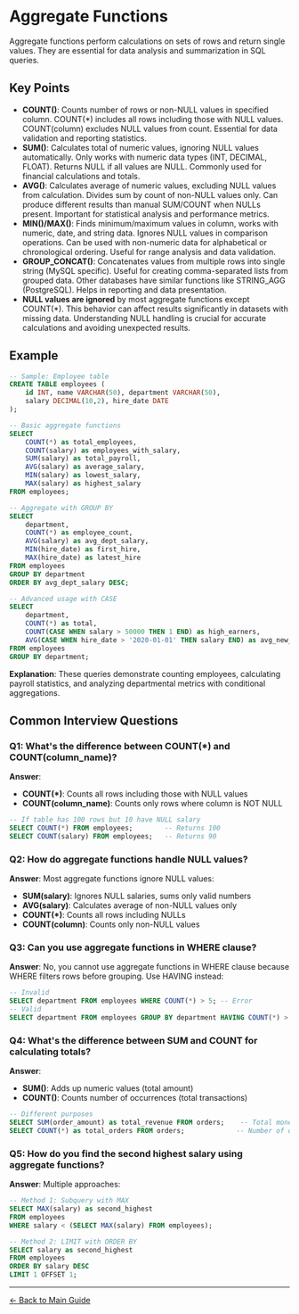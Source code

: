 # Aggregate Functions

Aggregate functions perform calculations on sets of rows and return single values. They are essential for data analysis and summarization in SQL queries.

## Key Points

- **COUNT()**: Counts number of rows or non-NULL values in specified column. COUNT(*) includes all rows including those with NULL values. COUNT(column) excludes NULL values from count. Essential for data validation and reporting statistics.
- **SUM()**: Calculates total of numeric values, ignoring NULL values automatically. Only works with numeric data types (INT, DECIMAL, FLOAT). Returns NULL if all values are NULL. Commonly used for financial calculations and totals.
- **AVG()**: Calculates average of numeric values, excluding NULL values from calculation. Divides sum by count of non-NULL values only. Can produce different results than manual SUM/COUNT when NULLs present. Important for statistical analysis and performance metrics.
- **MIN()/MAX()**: Finds minimum/maximum values in column, works with numeric, date, and string data. Ignores NULL values in comparison operations. Can be used with non-numeric data for alphabetical or chronological ordering. Useful for range analysis and data validation.
- **GROUP_CONCAT()**: Concatenates values from multiple rows into single string (MySQL specific). Useful for creating comma-separated lists from grouped data. Other databases have similar functions like STRING_AGG (PostgreSQL). Helps in reporting and data presentation.
- **NULL values are ignored** by most aggregate functions except COUNT(*). This behavior can affect results significantly in datasets with missing data. Understanding NULL handling is crucial for accurate calculations and avoiding unexpected results.

## Example

```sql
-- Sample: Employee table
CREATE TABLE employees (
    id INT, name VARCHAR(50), department VARCHAR(50),
    salary DECIMAL(10,2), hire_date DATE
);

-- Basic aggregate functions
SELECT 
    COUNT(*) as total_employees,
    COUNT(salary) as employees_with_salary,
    SUM(salary) as total_payroll,
    AVG(salary) as average_salary,
    MIN(salary) as lowest_salary,
    MAX(salary) as highest_salary
FROM employees;

-- Aggregate with GROUP BY
SELECT 
    department,
    COUNT(*) as employee_count,
    AVG(salary) as avg_dept_salary,
    MIN(hire_date) as first_hire,
    MAX(hire_date) as latest_hire
FROM employees
GROUP BY department
ORDER BY avg_dept_salary DESC;

-- Advanced usage with CASE
SELECT 
    department,
    COUNT(*) as total,
    COUNT(CASE WHEN salary > 50000 THEN 1 END) as high_earners,
    AVG(CASE WHEN hire_date > '2020-01-01' THEN salary END) as avg_new_hire_salary
FROM employees
GROUP BY department;
```

**Explanation**: These queries demonstrate counting employees, calculating payroll statistics, and analyzing departmental metrics with conditional aggregations.

## Common Interview Questions

### Q1: What's the difference between COUNT(*) and COUNT(column_name)?
**Answer**:
- **COUNT(*)**: Counts all rows including those with NULL values
- **COUNT(column_name)**: Counts only rows where column is NOT NULL
```sql
-- If table has 100 rows but 10 have NULL salary
SELECT COUNT(*) FROM employees;        -- Returns 100
SELECT COUNT(salary) FROM employees;   -- Returns 90
```

### Q2: How do aggregate functions handle NULL values?
**Answer**: Most aggregate functions ignore NULL values:
- **SUM(salary)**: Ignores NULL salaries, sums only valid numbers
- **AVG(salary)**: Calculates average of non-NULL values only
- **COUNT(*)**: Counts all rows including NULLs
- **COUNT(column)**: Counts only non-NULL values

### Q3: Can you use aggregate functions in WHERE clause?
**Answer**: No, you cannot use aggregate functions in WHERE clause because WHERE filters rows before grouping. Use HAVING instead:
```sql
-- Invalid
SELECT department FROM employees WHERE COUNT(*) > 5; -- Error
-- Valid
SELECT department FROM employees GROUP BY department HAVING COUNT(*) > 5;
```

### Q4: What's the difference between SUM and COUNT for calculating totals?
**Answer**:
- **SUM()**: Adds up numeric values (total amount)
- **COUNT()**: Counts number of occurrences (total transactions)
```sql
-- Different purposes
SELECT SUM(order_amount) as total_revenue FROM orders;    -- Total money
SELECT COUNT(*) as total_orders FROM orders;             -- Number of orders
```

### Q5: How do you find the second highest salary using aggregate functions?
**Answer**: Multiple approaches:
```sql
-- Method 1: Subquery with MAX
SELECT MAX(salary) as second_highest
FROM employees 
WHERE salary < (SELECT MAX(salary) FROM employees);

-- Method 2: LIMIT with ORDER BY
SELECT salary as second_highest
FROM employees 
ORDER BY salary DESC 
LIMIT 1 OFFSET 1;
```

---
[← Back to Main Guide](./README.md)
